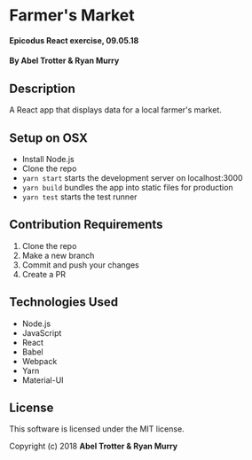 # Farmer's Market

#### Epicodus React exercise, 09.05.18

#### By Abel Trotter & Ryan Murry

## Description

A React app that displays data for a local farmer's market.

## Setup on OSX

* Install Node.js
* Clone the repo
* `yarn start` starts the development server on localhost:3000
* `yarn build` bundles the app into static files for production
* `yarn test` starts the test runner

## Contribution Requirements

1. Clone the repo
1. Make a new branch
1. Commit and push your changes
1. Create a PR

## Technologies Used

* Node.js
* JavaScript
* React
* Babel
* Webpack
* Yarn
* Material-UI

## License

This software is licensed under the MIT license.

Copyright (c) 2018 **Abel Trotter & Ryan Murry**
